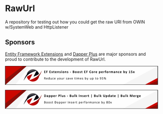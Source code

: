 # RawUrl
A repository for testing out how you could get the raw URI from OWIN w/SystemWeb and HttpListener

## Sponsors

[Entity Framework Extensions](https://entityframework-extensions.net/?utm_source=khellang&utm_medium=RawUrl) and [Dapper Plus](https://dapper-plus.net/?utm_source=khellang&utm_medium=RawUrl) are major sponsors and proud to contribute to the development of RawUrl.

[![Entity Framework Extensions](https://raw.githubusercontent.com/khellang/khellang/refs/heads/master/.github/entity-framework-extensions-sponsor.png)](https://entityframework-extensions.net/bulk-insert?utm_source=khellang&utm_medium=RawUrl)

[![Dapper Plus](https://raw.githubusercontent.com/khellang/khellang/refs/heads/master/.github/dapper-plus-sponsor.png)](https://dapper-plus.net/bulk-insert?utm_source=khellang&utm_medium=RawUrl)
